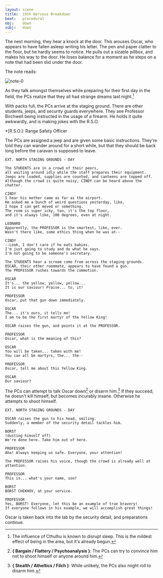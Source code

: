 ```yaml
---
layout: scene
title:  19th Nervous Breakdown
beat:   procedural
obj:    down
subj:   down
---
```



The next morning, they hear a knock at the door.
This arouses Oscar, who appears to have fallen asleep writing his letter.
The pen and paper clatter to the floor, but he hardly seems to notice.
He pulls out a sizable pillbox, and makes his way to the door.
He loses balance for a moment as he steps on a note that had been slid under the door.

The note reads:

![note-0]({{site.baseurl}}/assets/birchwell-note-0.png)

As they talk amongst themselves while preparing for their first day in the field,
the PCs realize that they all had strange dreams last night.[^sleep]

[^sleep]:
    The influence of Cthulhu is known to disrupt sleep.
    This is the mildest effect of being in the area, but it's already begun.

With packs full, the PCs arrive at the staging ground.
There are other students, jeeps, and security guards everywhere.
They see Professor Birchwell being instructed in the usage of a firearm.
He holds it quite awkwardly, and is making jokes with the R.S.O.

*[R.S.O.]: Range Safety Officer

The PCs are assigned a jeep and are given some basic instructions.
They're told they can wander around for a short while,
but that they should be back long before the caravan is supposed to leave.

~~~
EXT. NORTH STAGING GROUNDS - DAY

The STUDENTS are in a crowd of their peers,
all waiting around idly while the staff prepares their equipment.
Jeeps are loaded, supplies are counted, and canteens are topped off.
Although the crowd is quite noisy, CINDY can be heard above the chatter.

CINDY
I hear his mother came as far as the airport.
He asked me a bunch of weird questions yesterday, like,
I hope I can get moved or something.
The room is super icky, too, it's the top floor,
and it's always like, 100 degrees, even at night.

LEONARD
Apparently, the PROFESSOR is the smartest, like, ever.
Wasn't there like, some ethics thing when he was at--

CINDY
--Look, I don't care if he eats babies.
I'm just going to study and do what he says.
I'm not going to be someone's secretary.

The STUDENTS hear a scream come from across the staging grounds.
OSCAR, their other roommate, appears to have found a gun.
The PROFESSOR rushes towards the commotion.

OSCAR
It's... the yellow, yellow, yellow...
It is our saviour! Praise... to, it!

PROFESSOR
Oscar, put that gun down immediately.

OSCAR
The... it's ours, it tells me!
I am to be the first martyr of the Yellow King!

OSCAR raises the gun, and points it at the PROFESSOR.

PROFESSOR
Oscar, what is the meaning of this?

OSCAR
You will be taken... taken with me!
You can all be martyrs, the... the--

PROFESSOR
Oscar, tell me about this Yellow King.

OSCAR
Our saviour?
~~~


The PCs can attempt to talk Oscar down[^talk] or disarm him.[^gun]
If they succeed, he doesn't kill himself, but becomes incurably insane.
Otherwise he attempts to shoot himself.

[^talk]:
	**{ Bargain / Flattery / Psychoanalysis }**:
	The PCs can try to convince him not to shoot himself or anyone around him.

[^gun]:
	**{ Stealth / Atheltics / Filch }**:
	While unlikely, the PCs also might roll to disarm him.


~~~
EXT. NORTH STAGING GROUNDS - DAY

OSCAR raises the gun to his head, smiling.
Suddenly, a member of the security detail tackles him.

BORST
(dusting himself off)
We're done here. Take him out of here.

PROFESSOR
Aha! Always keeping us safe. Everyone, your attention!

The PROFESSOR raises his voice, though the crowd is already well at attention.

PROFESSOR
This is... what's your name, son?

BORST
BORST CHEKHOV, at your service.

PROFESSOR
Yes, BORST! Everyone, let this be an example of true bravery!
If everyone follows in his example, we will accomplish great things!
~~~

Oscar is taken back into the lab by the security detail, and preparations continue.














